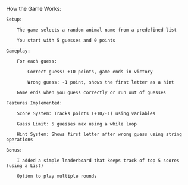 How the Game Works:

    Setup:

        The game selects a random animal name from a predefined list

        You start with 5 guesses and 0 points

    Gameplay:

        For each guess:

            Correct guess: +10 points, game ends in victory

            Wrong guess: -1 point, shows the first letter as a hint

        Game ends when you guess correctly or run out of guesses

    Features Implemented:

        Score System: Tracks points (+10/-1) using variables

        Guess Limit: 5 guesses max using a while loop

        Hint System: Shows first letter after wrong guess using string operations

    Bonus:

        I added a simple leaderboard that keeps track of top 5 scores (using a List)

        Option to play multiple rounds
